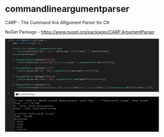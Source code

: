# commandlineargumentparser
CARP - The Command line ARgument Parser for C#

NuGet Package - https://www.nuget.org/packages/CARP.ArgumentParser

![Image](/images/example.png)
